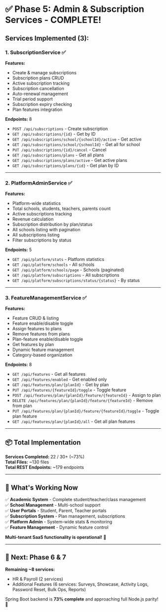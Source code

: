# ✅ Phase 5: Admin & Subscription Services - COMPLETE!

## Services Implemented (3):

### 1. **SubscriptionService** ✅
**Features:**
- Create & manage subscriptions
- Subscription plans CRUD
- Active subscription tracking
- Subscription cancellation
- Auto-renewal management
- Trial period support
- Subscription expiry checking
- Plan features integration

**Endpoints:** 8
- `POST /api/subscriptions` - Create subscription
- `GET /api/subscriptions/{id}` - Get by ID
- `GET /api/subscriptions/school/{schoolId}/active` - Get active
- `GET /api/subscriptions/school/{schoolId}` - Get all for school
- `PUT /api/subscriptions/{id}/cancel` - Cancel
- `GET /api/subscriptions/plans` - Get all plans
- `GET /api/subscriptions/plans/active` - Get active plans
- `GET /api/subscriptions/plans/{id}` - Get plan by ID

---

### 2. **PlatformAdminService** ✅
**Features:**
- Platform-wide statistics
- Total schools, students, teachers, parents count
- Active subscriptions tracking
- Revenue calculation
- Subscription distribution by plan/status
- All schools listing with pagination
- All subscriptions listing
- Filter subscriptions by status

**Endpoints:** 5
- `GET /api/platform/stats` - Platform statistics
- `GET /api/platform/schools` - All schools
- `GET /api/platform/schools/page` - Schools (paginated)
- `GET /api/platform/subscriptions` - All subscriptions
- `GET /api/platform/subscriptions/status/{status}` - By status

---

### 3. **FeatureManagementService** ✅
**Features:**
- Feature CRUD & listing
- Feature enable/disable toggle
- Assign features to plans
- Remove features from plans
- Plan-feature enable/disable toggle
- Get features by plan
- Dynamic feature management
- Category-based organization

**Endpoints:** 8
- `GET /api/features` - Get all features
- `GET /api/features/enabled` - Get enabled only
- `GET /api/features/plan/{planId}` - Get by plan
- `PUT /api/features/{featureId}/toggle` - Toggle feature
- `POST /api/features/plan/{planId}/feature/{featureId}` - Assign to plan
- `DELETE /api/features/plan/{planId}/feature/{featureId}` - Remove from plan
- `PUT /api/features/plan/{planId}/feature/{featureId}/toggle` - Toggle plan feature
- `GET /api/features/plan/{planId}/all` - Get all plan features

---

## 📦 Total Implementation

**Services Completed:** 22 / 30+ (~73%)  
**Total Files:** ~130 files  
**Total REST Endpoints:** ~179 endpoints

---

## 🎯 What's Working Now

✅ **Academic System** - Complete student/teacher/class management  
✅ **School Management** - Multi-school support  
✅ **User Portals** - Student, Parent, Teacher portals  
✅ **Subscription System** - Plan management, subscriptions  
✅ **Platform Admin** - System-wide stats & monitoring  
✅ **Feature Management** - Dynamic feature control  

**Multi-tenant SaaS functionality is operational!** 🚀

---

## 🚀 Next: Phase 6 & 7

**Remaining ~8 services:**
- HR & Payroll (2 services)
- Additional Features (6 services: Surveys, Showcase, Activity Logs, Password Reset, Bulk Ops, Reports)

Spring Boot backend is **73% complete** and approaching full Node.js parity! 🎊

